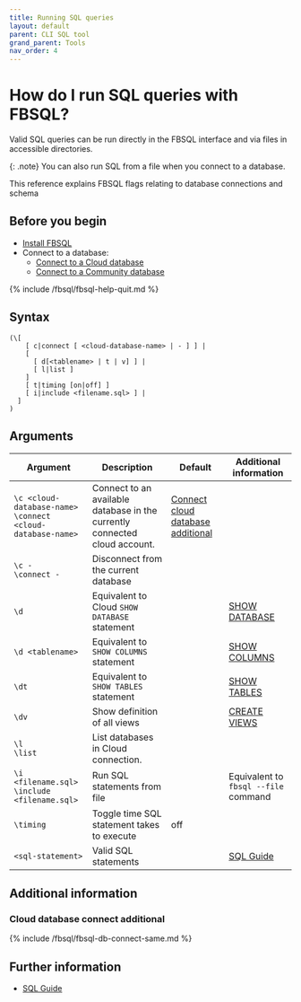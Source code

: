```yaml
---
title: Running SQL queries
layout: default
parent: CLI SQL tool
grand_parent: Tools
nav_order: 4
---
```


# How do I run SQL queries with FBSQL?

Valid SQL queries can be run directly in the FBSQL interface and via files in accessible directories.

{: .note}
You can also run SQL from a file when you connect to a database.

This reference explains FBSQL flags relating to database connections and schema

## Before you begin

* [Install FBSQL](/docs/tools/fbsql/fbsql-install)
* Connect to a database:
  * [Connect to a Cloud database](/docs/tools/fbsql/fbsql-connect-cloud-db)
  * [Connect to a Community database](/docs/tools/fbsql/fbsql-connect-community-db)

{% include /fbsql/fbsql-help-quit.md %}

## Syntax

```
(\[
    [ c|connect [ <cloud-database-name> | - ] ] |
    [
      [ d[<tablename> | t | v] ] |
      [ l|list ]
    ]
    [ t|timing [on|off] ]
    [ i|include <filename.sql> ] |
  ]
)
```

## Arguments

| Argument | Description | Default | Additional information |
|---|---|---|---|
| `\c <cloud-database-name>`<br/>`\connect <cloud-database-name>` | Connect to an available database in the currently connected cloud account. | [Connect cloud database additional](#connect-cloud-database-additional) |
| `\c -` <br/> `\connect -` | Disconnect from the current database |  |  |
| `\d` | Equivalent to Cloud `SHOW DATABASE` statement |  | [SHOW DATABASE](/docs/sql-guide/statements/statement-database-show) |
| `\d <tablename>` | Equivalent to `SHOW COLUMNS` statement |  | [SHOW COLUMNS](/docs/sql-guide/statements/statement-columns-show) |
| `\dt` | Equivalent to `SHOW TABLES` statement |  | [SHOW TABLES](/docs/sql-guide/statements/statement-table-show) |
| `\dv` | Show definition of all views |  | [CREATE VIEWS](/docs/sql-guide/statements/statement-view-create) |
| `\l`<br/>`\list` | List databases in Cloud connection. |  |  |
| `\i <filename.sql>`<br/>`\include <filename.sql>` | Run SQL statements from file |  | Equivalent to `fbsql --file` command |
| `\timing` | Toggle time SQL statement takes to execute | off |  |
| `<sql-statement>` | Valid SQL statements |  | [SQL Guide](/docs/sql-guide/sql-guide-home) |

## Additional information

### Cloud database connect additional

{% include /fbsql/fbsql-db-connect-same.md %}

## Further information

* [SQL Guide](/docs/sql-guide/sql-guide-home)
